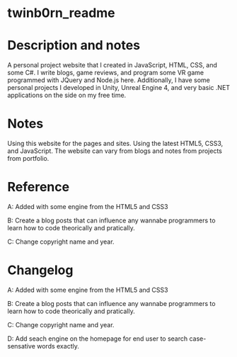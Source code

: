 # twinb0rn_readme

# Description and notes

A personal project website that I created in  JavaScript, HTML, CSS, and some C#. I write blogs, game reviews, and program some VR game programmed with JQuery and Node.js here. Additionally, I have some personal projects I developed in Unity, Unreal Engine 4, and very basic .NET applications on the side on my free time. 

# Notes

Using this website for the pages and sites. Using the latest HTML5, CSS3, and JavaScript. The website can vary from blogs and notes from projects from portfolio. 

# Reference

A:  Added with some engine from the HTML5 and CSS3

B:  Create a blog posts that can influence any wannabe programmers to learn how to code theorically and pratically. 

C:  Change copyright name and year.

# Changelog

A:  Added with some engine from the HTML5 and CSS3

B:  Create a blog posts that can influence any wannabe programmers to learn how to code theorically and pratically. 

C:  Change copyright name and year.

D:  Add seach engine on the homepage for end user to search case-sensative words exactly. 
